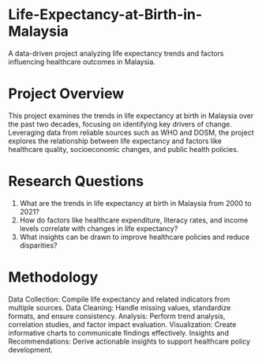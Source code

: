 # Life-Expectancy-at-Birth-in-Malaysia

A data-driven project analyzing life expectancy trends and factors influencing healthcare outcomes in Malaysia.

# Project Overview
This project examines the trends in life expectancy at birth in Malaysia over the past two decades, focusing on identifying key drivers of change. Leveraging data from reliable sources such as WHO and DOSM, the project explores the relationship between life expectancy and factors like healthcare quality, socioeconomic changes, and public health policies.

# Research Questions
1. What are the trends in life expectancy at birth in Malaysia from 2000 to 2021?
2. How do factors like healthcare expenditure, literacy rates, and income levels correlate with changes in life expectancy?
3. What insights can be drawn to improve healthcare policies and reduce disparities?

# Methodology
Data Collection: Compile life expectancy and related indicators from multiple sources.
Data Cleaning: Handle missing values, standardize formats, and ensure consistency.
Analysis: Perform trend analysis, correlation studies, and factor impact evaluation.
Visualization: Create informative charts to communicate findings effectively.
Insights and Recommendations: Derive actionable insights to support healthcare policy development.
